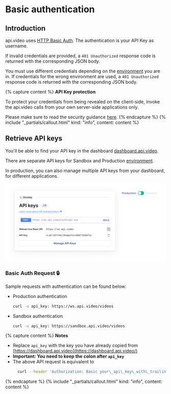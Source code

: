 Basic authentication
====================

## Introduction

api.video uses [HTTP Basic Auth](https://swagger.io/docs/specification/authentication/basic-authentication/). The authentication is your API Key as username.

If invalid credentials are provided, a `401 Unauthorized` response code is returned with the corresponding JSON body.

You must use different credentials depending on the [environment](/reference/README.md#environments) you are in. If credentials for the wrong environment are used, a `401 Unauthorized` response code is returned with the corresponding JSON body.


{% capture content %}
**API Key protection**

To protect your credentials from being revealed on the client-side, invoke the api.video calls from your own server-side applications only.

Please make sure to read the security guidance [here](/reference/README.md#security).
{% endcapture %}
{% include "_partials/callout.html" kind: "info", content: content %}

## Retrieve API keys

You'll be able to find your API key in the dashboard [dashboard.api.video](https://dashboard.api.video/overview).

There are separate API keys for Sandbox and Production [environment](/reference/README.md#environments).

In production, you can also manage multiple API keys from your dashboard, for different applications.

![](/_assets/production-api-key.png)

### Basic Auth Request 🔒

Sample requests with authentication can be found below:

* Production authentication

  ```bash
  curl -u api_key: https://ws.api.video/videos
  ```

* Sandbox authentication

  ```bash
  curl -u api_key: https://sandbox.api.video/videos
  ```

{% capture content %}
**Notes**

* Replace `api_key` with the key you have already copied from [https://dashboard.api.video](https://dashboard.api.video/)
* **Important: You need to keep the colon after `api_key`**
* The above API request is equivalent to  
  ```bash
    curl --header 'Authorization: Basic your\_api\_key\_with\_trailing\_colon\_in\_base64' https://ws.api.video/videos
  ```
{% endcapture %}
{% include "_partials/callout.html" kind: "info", content: content %}
